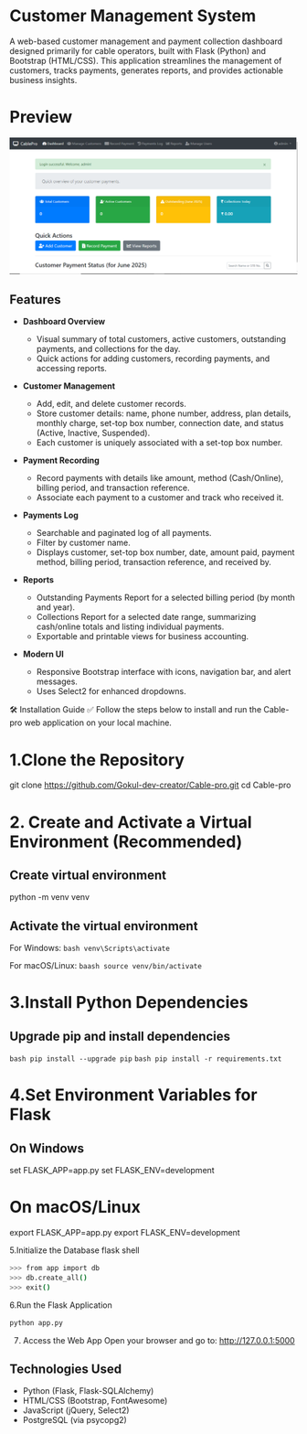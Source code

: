 # Customer Management System

A web-based customer management and payment collection dashboard designed primarily for cable operators, built with Flask (Python) and Bootstrap (HTML/CSS). This application streamlines the management of customers, tracks payments, generates reports, and provides actionable business insights.

# Preview 

<img src="https://github.com/Gokul-dev-creator/Cable-pro/blob/main/static/images/preview.PNG">

## Features

- **Dashboard Overview**
  - Visual summary of total customers, active customers, outstanding payments, and collections for the day.
  - Quick actions for adding customers, recording payments, and accessing reports.

- **Customer Management**
  - Add, edit, and delete customer records.
  - Store customer details: name, phone number, address, plan details, monthly charge, set-top box number, connection date, and status (Active, Inactive, Suspended).
  - Each customer is uniquely associated with a set-top box number.

- **Payment Recording**
  - Record payments with details like amount, method (Cash/Online), billing period, and transaction reference.
  - Associate each payment to a customer and track who received it.

- **Payments Log**
  - Searchable and paginated log of all payments.
  - Filter by customer name.
  - Displays customer, set-top box number, date, amount paid, payment method, billing period, transaction reference, and received by.

- **Reports**
  - Outstanding Payments Report for a selected billing period (by month and year).
  - Collections Report for a selected date range, summarizing cash/online totals and listing individual payments.
  - Exportable and printable views for business accounting.

- **Modern UI**
  - Responsive Bootstrap interface with icons, navigation bar, and alert messages.
  - Uses Select2 for enhanced dropdowns.

🛠️ Installation Guide ✅
Follow the steps below to install and run the Cable-pro web application on your local machine.
# 1.Clone the Repository
git clone https://github.com/Gokul-dev-creator/Cable-pro.git
cd Cable-pro

# 2. Create and Activate a Virtual Environment (Recommended)
## Create virtual environment
python -m venv venv

## Activate the virtual environment
 For Windows:
```bash venv\Scripts\activate```

 For macOS/Linux:
 ```baash source venv/bin/activate```

# 3.Install Python Dependencies
## Upgrade pip and install dependencies
```bash pip install --upgrade pip```
```bash pip install -r requirements.txt```

# 4.Set Environment Variables for Flask
## On Windows
set FLASK_APP=app.py
set FLASK_ENV=development

# On macOS/Linux
export FLASK_APP=app.py
export FLASK_ENV=development

5.Initialize the Database
flask shell

```bash
>>> from app import db
>>> db.create_all()
>>> exit()
```
6.Run the Flask Application

```bash
python app.py
```



7. Access the Web App
   Open your browser and go to:
http://127.0.0.1:5000



## Technologies Used

- Python (Flask, Flask-SQLAlchemy)
- HTML/CSS (Bootstrap, FontAwesome)
- JavaScript (jQuery, Select2)
- PostgreSQL (via psycopg2)



